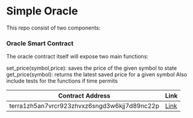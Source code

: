 # Simple Oracle

This repo consist of two components:

### Oracle Smart Contract

The oracle contract itself will expose two main functions:

set_price(symbol,price): saves the price of the given symbol to state
get_price(symbol): returns the latest saved price for a given symbol
Also include tests for the functions if time permits

| Contract Address      | Link |
| ----------- | ----------- |
| terra1zh5an7vrcr923zhvxz6sngd3w6kjj7d89nc22p      | [Link](https://finder.terra.money/testnet/address/terra1zh5an7vrcr923zhvxz6sngd3w6kjj7d89nc22p)       |

